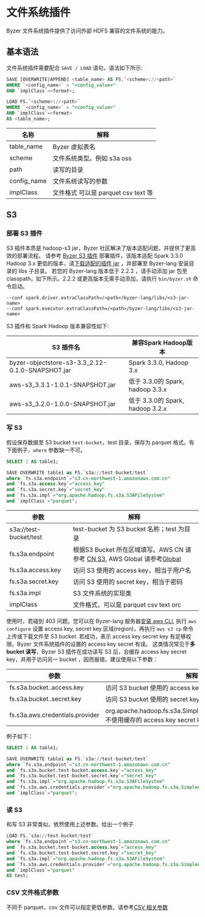 # 文件系统插件

Byzer 文件系统插件提供了访问外部 HDFS 兼容的文件系统的能力。

## 基本语法

文件系统插件需要配合 `SAVE / LOAD` 语句，语法如下所示:
```sql
SAVE [OVERWRITE|APPEND] <table_name> AS FS.`<scheme>://<path>`
WHERE `<config_name>` = "<config_value>"
AND `implClass`=<format>;

LOAD FS.`<scheme>://<path>`
WHERE `<config_name>` = "<config_value>"
AND `implClass`=<format>
AS <table_name>;
```

|名称| 解释                           |
|---|------------------------------|
| table_name| Byzer 虚拟表名                   |
| scheme | 文件系统类型。例如 s3a oss            |
| path| 读写的目录                        |
|config_name| 文件系统读写的参数                    |
| implClass| 文件格式 可以是 parquet csv text 等 |



## S3

### 部署 S3 插件

S3 插件本质是 hadoop-s3 jar，Byzer 社区解决了版本适配问题，并提供了更高效的部署流程。
请参考 [Byzer S3 插件](https://github.com/byzer-org/byzer-extension/tree/master/byzer-objectstore-s3)  部署插件，该版本适配 Spark 3.3.0 Hadoop 3.x
更低的版本，请[下载适配的插件 jar](https://download.byzer.org/byzer/misc/cloud/s3/) ，并部署至 Byzer-lang 安装目录的 libs 子目录。
若您的 Byzer-lang 版本低于 2.2.2 ，请手动添加 jar 包至 classpath，如下所示。2.2.2 或更高版本无需手动添加，请执行 `bin/byzer.sh` 命令启动。
```
--conf spark.driver.extraClassPath=/<path>/byzer-lang/libs/<s3-jar-name>
--conf spark.executor.extraClassPath=/<path>/byzer-lang/libs/<s3-jar-name>
```

S3 插件和 Spark Hadoop 版本兼容性如下:

|S3 插件名|兼容Spark Hadoop版本|
|---|---|
|byzer-objectstore-s3-3.3_2.12-0.1.0-SNAPSHOT.jar| Spark 3.3.0, Hadoop 3.x|
|aws-s3_3.3.1-1.0.1-SNAPSHOT.jar | 低于 3.3.0的 Spark, hadoop 3.3.x|
|aws-s3_3.2.0-1.0.0-SNAPSHOT.jar | 低于 3.3.0的 Spark, hadoop 3.2.x|


### 写 S3 

假设保存数据至 S3 bucket `test-bucket`，test 目录，保存为 parquet 格式。有下面例子，`where` 参数缺一不可。

```sql
SELECT 1 AS table1;

SAVE OVERWRITE table1 as FS.`s3a://test-bucket/test` 
where `fs.s3a.endpoint`="s3.cn-northwest-1.amazonaws.com.cn"
and `fs.s3a.access.key`="access_key"
and `fs.s3a.secret.key`="secret_key"
and `fs.s3a.impl`="org.apache.hadoop.fs.s3a.S3AFileSystem"
and `implClass`="parquet";

```

| 参数                | 解释                                                                                                                                                                                                             |
|-------------------|----------------------------------------------------------------------------------------------------------------------------------------------------------------------------------------------------------------|
| s3a://test-bucket/test | test-bucket 为 S3 bucket 名称；test 为目录                                                                                                                                                                            |
| fs.s3a.endpoint   | 根据S3 Bucket 所在区域填写。AWS CN 请参考 [CN S3](https://docs.amazonaws.cn/aws/latest/userguide/endpoints-arns.html), AWS Global 请参考[Global](https://docs.aws.amazon.com/general/latest/gr/rande.html#regional-endpoints) |
| fs.s3a.access.key | 访问 S3 使用的 access key，相当于用户名                                                                                                                                                                                    |
| fs.s3a.secret.key | 访问 S3 使用的 secret key，相当于密码                                                                                                                                                                                     |                                                                                                                                                                                   
| fs.s3a.impl       | S3 文件系统的实现类                                                                                                                                                                                                    |
| implClass | 文件格式，可以是 parquet csv text orc                                                                                                                                                                                  |          

使用时，若碰到 403 问题。您可以在 Byzer-lang 服务器[安装 aws CLI](https://docs.aws.amazon.com/cli/latest/userguide/getting-started-install.html), 执行 `aws configure` 设置 access key, secret key
区域(region)，再执行 `aws s3 cp` 命令上传或下载文件至 S3 bucket. 若成功，表示 access key secret key 有足够权限。Byzer 文件系统插件的设置的 access key secret 有误。
这类情况常见于**多 bucket 读写**，Byzer S3 插件在成功读写 S3 后，会缓存 access key secret key，并用于访问另一 bucket ，因而报错。建议使用以下参数：

| 参数                | 解释                                                                                                                                                                                                             |
|-------------------|----------------------------------------------------------------------------------------------------------------------------------------------------------------------------------------------------------------|
| fs.s3a.bucket.<bucket-name>.access.key | 访问 S3 bucket 使用的 access key，相当于用户名                                                                                                                                                                                    |
| fs.s3a.bucket.<bucket-name>.secret.key | 访问 S3 bucket 使用的 secret key，相当于密码                                                                                                                                                                                     |
| fs.s3a.aws.credentials.provider | org.apache.hadoop.fs.s3a.SimpleAWSCredentialsProvider，不使用缓存的 access key secret key |

例子如下：

```sql
SELECT 1 AS table1;

SAVE OVERWRITE table1 as FS.`s3a://test-bucket/test` 
where `fs.s3a.endpoint`="s3.cn-northwest-1.amazonaws.com.cn"
and `fs.s3a.bucket.test-bucket.access.key`="access_key"
and `fs.s3a.bucket.test-bucket.secret.key`="secret_key"
and `fs.s3a.impl`="org.apache.hadoop.fs.s3a.S3AFileSystem"
and `fs.s3a.aws.credentials.provider`="org.apache.hadoop.fs.s3a.SimpleAWSCredentialsProvider"
and `implClass`="parquet";

```

### 读 S3
和写 S3 非常类似，依然使用上述参数。给出一个例子

```sql
LOAD FS.`s3a://test-bucket/test`
where `fs.s3a.endpoint`="s3.cn-northwest-1.amazonaws.com.cn"
and `fs.s3a.bucket.test-bucket.access.key`="access_key"
and `fs.s3a.bucket.test-bucket.secret.key`="secret_key"
and `fs.s3a.impl`="org.apache.hadoop.fs.s3a.S3AFileSystem"
and `fs.s3a.aws.credentials.provider`="org.apache.hadoop.fs.s3a.SimpleAWSCredentialsProvider"
and `implClass`="parquet"
AS test;
```

### CSV 文件格式参数
不同于 parquet，csv 文件可以指定更低参数。请参考[CSV 相关参数](https://docs.byzer.org/#/byzer-lang/zh-cn/datasource/file/file?id=csv)
